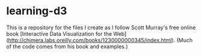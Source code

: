 # learning-d3

This is a repository for the files I create as I follow Scott Murray's 
free online book [Interactive Data Visualization for the Web]
(http://chimera.labs.oreilly.com/books/1230000000345/index.html).
(Much of the code comes from his book and examples.)
